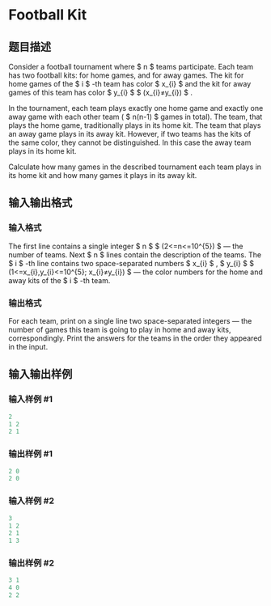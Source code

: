 # Football Kit

## 题目描述

Consider a football tournament where $ n $ teams participate. Each team has two football kits: for home games, and for away games. The kit for home games of the $ i $ -th team has color $ x_{i} $ and the kit for away games of this team has color $ y_{i} $ $ (x_{i}≠y_{i}) $ .

In the tournament, each team plays exactly one home game and exactly one away game with each other team ( $ n(n-1) $ games in total). The team, that plays the home game, traditionally plays in its home kit. The team that plays an away game plays in its away kit. However, if two teams has the kits of the same color, they cannot be distinguished. In this case the away team plays in its home kit.

Calculate how many games in the described tournament each team plays in its home kit and how many games it plays in its away kit.

## 输入输出格式

### 输入格式

The first line contains a single integer $ n $ $ (2<=n<=10^{5}) $ — the number of teams. Next $ n $ lines contain the description of the teams. The $ i $ -th line contains two space-separated numbers $ x_{i} $ , $ y_{i} $ $ (1<=x_{i},y_{i}<=10^{5}; x_{i}≠y_{i}) $ — the color numbers for the home and away kits of the $ i $ -th team.

### 输出格式

For each team, print on a single line two space-separated integers — the number of games this team is going to play in home and away kits, correspondingly. Print the answers for the teams in the order they appeared in the input.

## 输入输出样例

### 输入样例 #1

```cpp
2
1 2
2 1

```
### 输出样例 #1

```cpp
2 0
2 0

```
### 输入样例 #2

```cpp
3
1 2
2 1
1 3

```
### 输出样例 #2

```cpp
3 1
4 0
2 2

```
